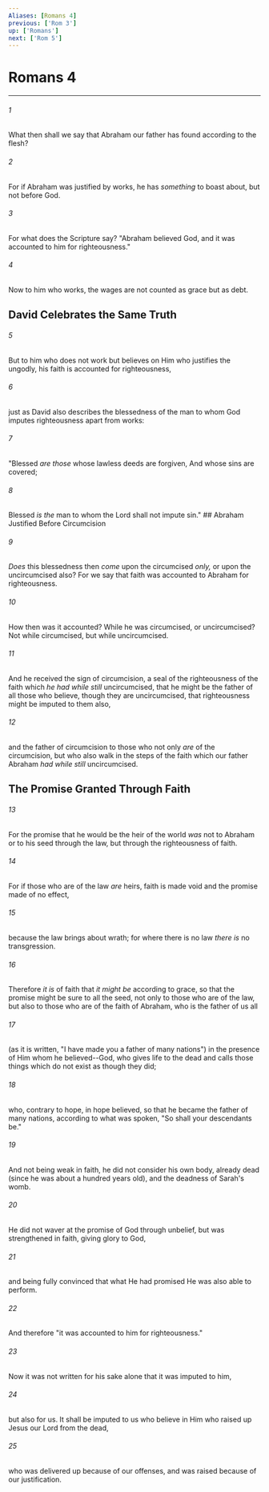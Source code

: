 ```yaml
---
Aliases: [Romans 4]
previous: ['Rom 3']
up: ['Romans']
next: ['Rom 5']
---
```

# Romans 4

***


###### 1 
What then shall we say that Abraham our father has found according to the flesh? 

###### 2 
For if Abraham was justified by works, he has _something_ to boast about, but not before God. 

###### 3 
For what does the Scripture say? "Abraham believed God, and it was accounted to him for righteousness." 

###### 4 
Now to him who works, the wages are not counted as grace but as debt.

## David Celebrates the Same Truth 

###### 5 
But to him who does not work but believes on Him who justifies the ungodly, his faith is accounted for righteousness, 

###### 6 
just as David also describes the blessedness of the man to whom God imputes righteousness apart from works: 

###### 7 
"Blessed _are those_ whose lawless deeds are forgiven, And whose sins are covered; 

###### 8 
Blessed _is the_ man to whom the Lord shall not impute sin." ## Abraham Justified Before Circumcision 

###### 9 
_Does_ this blessedness then _come_ upon the circumcised _only,_ or upon the uncircumcised also? For we say that faith was accounted to Abraham for righteousness. 

###### 10 
How then was it accounted? While he was circumcised, or uncircumcised? Not while circumcised, but while uncircumcised. 

###### 11 
And he received the sign of circumcision, a seal of the righteousness of the faith which _he had while still_ uncircumcised, that he might be the father of all those who believe, though they are uncircumcised, that righteousness might be imputed to them also, 

###### 12 
and the father of circumcision to those who not only _are_ of the circumcision, but who also walk in the steps of the faith which our father Abraham _had while still_ uncircumcised.

## The Promise Granted Through Faith 

###### 13 
For the promise that he would be the heir of the world _was_ not to Abraham or to his seed through the law, but through the righteousness of faith. 

###### 14 
For if those who are of the law _are_ heirs, faith is made void and the promise made of no effect, 

###### 15 
because the law brings about wrath; for where there is no law _there is_ no transgression. 

###### 16 
Therefore _it is_ of faith that _it might be_ according to grace, so that the promise might be sure to all the seed, not only to those who are of the law, but also to those who are of the faith of Abraham, who is the father of us all 

###### 17 
(as it is written, "I have made you a father of many nations") in the presence of Him whom he believed--God, who gives life to the dead and calls those things which do not exist as though they did; 

###### 18 
who, contrary to hope, in hope believed, so that he became the father of many nations, according to what was spoken, "So shall your descendants be." 

###### 19 
And not being weak in faith, he did not consider his own body, already dead (since he was about a hundred years old), and the deadness of Sarah's womb. 

###### 20 
He did not waver at the promise of God through unbelief, but was strengthened in faith, giving glory to God, 

###### 21 
and being fully convinced that what He had promised He was also able to perform. 

###### 22 
And therefore "it was accounted to him for righteousness." 

###### 23 
Now it was not written for his sake alone that it was imputed to him, 

###### 24 
but also for us. It shall be imputed to us who believe in Him who raised up Jesus our Lord from the dead, 

###### 25 
who was delivered up because of our offenses, and was raised because of our justification.
